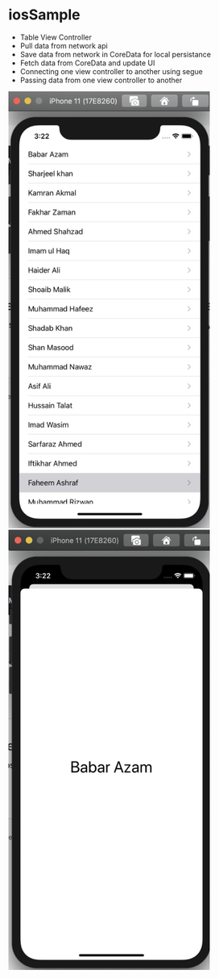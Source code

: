 # iosSample

- Table View Controller
- Pull data from network api
- Save data from network in CoreData for local persistance
- Fetch data from CoreData and update UI
- Connecting one view controller to another using segue 
- Passing data from one view controller to another 

<p float="left">
  <img src="https://github.com/faizan-tariq/iosSample/blob/master/ios1.png" width="400"/>
  <img src="https://github.com/faizan-tariq/iosSample/blob/master/ios2.png" width="400"/>
</p>
